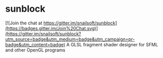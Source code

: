 # sunblock

[![Join the chat at https://gitter.im/snailsoft/sunblock](https://badges.gitter.im/Join%20Chat.svg)](https://gitter.im/snailsoft/sunblock?utm_source=badge&utm_medium=badge&utm_campaign=pr-badge&utm_content=badge)
A GLSL fragment shader designer for SFML and other OpenGL programs
